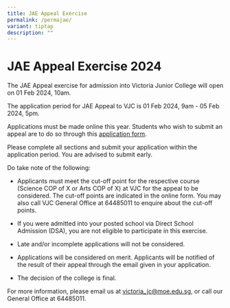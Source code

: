 ```yaml
---
title: JAE Appeal Exercise
permalink: /permajae/
variant: tiptap
description: ""
---
```

<h1><strong>JAE Appeal Exercise 2024</strong></h1><p></p><p>The JAE Appeal exercise for admission into Victoria Junior College will open on 01 Feb 2024, 10am.</p><p>The application period for JAE Appeal to VJC is&nbsp;01 Feb 2024, 9am - 05 Feb 2024, 5pm.</p><p>Applications must be made online this year. Students who wish to submit an appeal are to do so through this <a href="https://portal.vjc.edu.sg/0/appeal.html" rel="noopener noreferrer nofollow" target="_blank">application form</a>.</p><p>Please complete all sections and submit your application within the application period. You are advised to submit early.</p><p>Do take note of the following:</p><ul data-tight="true" class="tight"><li><p>Applicants must meet the cut-off point for the respective course (Science COP of X or Arts COP of X) at VJC for the appeal to be considered. The cut-off points are indicated in the online form. You may also call VJC General Office at 64485011 to enquire about the cut-off points.</p></li><li><p>If you were admitted into your posted school via Direct School Admission (DSA), you are not eligible to participate in this exercise.</p></li><li><p>Late and/or incomplete applications will not be considered.</p></li><li><p>Applications will be considered on merit. Applicants will be notified of the result of their appeal through the email given in your application.</p></li><li><p>The decision of the college is final.</p></li></ul><p>For more information, please email us at <a href="mailto:victoria_jc@moe.edu.sg" rel="noopener noreferrer nofollow" target="_blank">victoria_jc@moe.edu.sg</a>, or call our General Office at 64485011.</p>